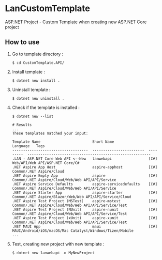 # LanCustomTemplate

ASP.NET Project - Custom Template when creating new ASP.NET Core project

## How to use

1. Go to template directory :

    ```shell
    $ cd CustomTemplate.API/
    ```

2. Install template :

    ```shell
    $ dotnet new install .
    ```

3. Uninstall template :

    ```shell
    $ dotnet new uninstall .
    ```

4. Check if the template is installed :

    ```shell
    $ dotnet new --list

    # Results
    ...
    These templates matched your input: 

    Template Name                        Short Name                Language   Tags
    -----------------------------------  ------------------------  ---------  ---------------------------------------------------------
    .LAN - ASP.NET Core Web API <--New   lanwebapi                 [C#]       Web/API/Web API/ASP.NET Core/C#
    .NET Aspire App Host                 aspire-apphost            [C#]       Common/.NET Aspire/Cloud
    .NET Aspire Empty App                aspire                    [C#]       Common/.NET Aspire/Cloud/Web/Web API/API/Service
    .NET Aspire Service Defaults         aspire-servicedefaults    [C#]       Common/.NET Aspire/Cloud/Web/Web API/API/Service
    .NET Aspire Starter App              aspire-starter            [C#]       Common/.NET Aspire/Blazor/Web/Web API/API/Service/Cloud
    .NET Aspire Test Project (MSTest)    aspire-mstest             [C#]       Common/.NET Aspire/Cloud/Web/Web API/API/Service/Test
    .NET Aspire Test Project (NUnit)     aspire-nunit              [C#]       Common/.NET Aspire/Cloud/Web/Web API/API/Service/Test
    .NET Aspire Test Project (xUnit)     aspire-xunit              [C#]       Common/.NET Aspire/Cloud/Web/Web API/API/Service/Test
    .NET MAUI App                        maui                      [C#]       MAUI/Android/iOS/macOS/Mac Catalyst/Windows/Tizen/Mobile
    ...
    ```
5. Test, creating new project with new template :

    ```shell
    $ dotnet new lanwebapi -o MyNewProject
    ```